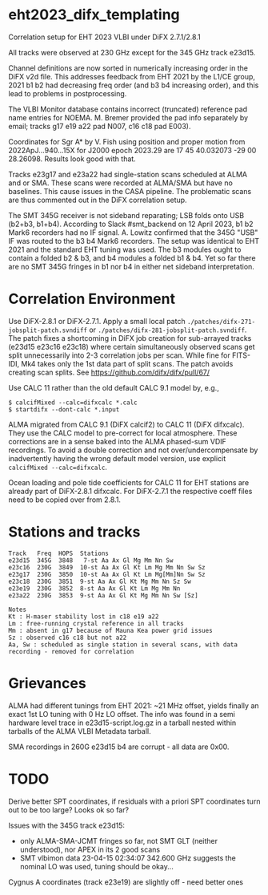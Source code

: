 # eht2023_difx_templating

Correlation setup for EHT 2023 VLBI under DiFX 2.7.1/2.8.1

All tracks were observed at 230 GHz except for the 345 GHz track e23d15.

Channel definitions are now sorted in numerically increasing order in the DiFX v2d file.
This addresses feedback from EHT 2021 by the L1/CE group, 2021 b1 b2 had decreasing freq
order (and b3 b4 increasing order), and this lead to problems in postprocessing.

The VLBI Monitor database contains incorrect (truncated) reference pad name entries for NOEMA.
M. Bremer provided the pad info separately by email; tracks g17 e19 a22 pad N007, c16 c18 pad E003).

Coordinates for Sgr A* by V. Fish using position and proper motion from 2022ApJ...940...15X for J2000
epoch 2023.29 are 17 45 40.032073 -29 00 28.26098. Results look good with that.

Tracks e23g17 and e23a22 had single-station scans scheduled at ALMA and or SMA.
These scans were recorded at ALMA/SMA but have no baselines. This cause issues in the CASA pipeline.
The problematic scans are thus commented out in the DiFX correlation setup.

The SMT 345G receiver is not sideband reparating; LSB folds onto USB (b2+b3, b1+b4).
According to Slack #smt_backend on 12 April 2023, b1 b2 Mark6 recorders had no IF signal.
A. Lowitz confirmed that the 345G "USB" IF was routed to the b3 b4 Mark6 recorders.
The setup was identical to EHT 2021 and the standard EHT tuning was used.
The b3 modules ought to contain a folded b2 & b3, and b4 modules a folded b1 & b4.
Yet so far there are no SMT 345G fringes in b1 nor b4 in either net sideband interpretation.

# Correlation Environment

Use DiFX-2.8.1 or DiFX-2.7.1. Apply a small local patch `./patches/difx-271-jobsplit-patch.svndiff`
or `./patches/difx-281-jobsplit-patch.svndiff`. The patch fixes a shortcoming in DiFX job
creation for sub-arrayed tracks (e23d15 e23c16 e23c18) where certain simultaneously observed
scans get split unnecessarily into 2-3 correlation jobs per scan. While fine for FITS-IDI,
Mk4 takes only the 1st data part of split scans. The patch avoids creating scan splits. See https://github.com/difx/difx/pull/67/

Use CALC 11 rather than the old default CALC 9.1 model by, e.g.,
```
$ calcifMixed --calc=difxcalc *.calc
$ startdifx --dont-calc *.input
```
ALMA migrated from CALC 9.1 (DiFX calcif2) to CALC 11 (DiFX difxcalc). They use the CALC
model to pre-correct for local atmosphere. These corrections are in a sense baked into
the ALMA phased-sum VDIF recordings. To avoid a double correction and not over/undercompensate
by inadvertently having the wrong default model version, use explicit `calcifMixed --calc=difxcalc`.

Ocean loading and pole tide coefficients for CALC 11 for EHT stations are already
part of DiFX-2.8.1 difxcalc. For DiFX-2.7.1 the respective coeff files need to be copied over from 2.8.1.

# Stations and tracks

```
Track   Freq  HOPS  Stations
e23d15  345G  3848   7-st Aa Ax Gl Mg Mm Nn Sw
e23c16  230G  3849  10-st Aa Ax Gl Kt Lm Mg Mm Nn Sw Sz
e23g17  230G  3850  10-st Aa Ax Gl Kt Lm Mg[Mm]Nn Sw Sz
e23c18  230G  3851  9-st Aa Ax Gl Kt Mg Mm Nn Sz Sw
e23e19  230G  3852  8-st Aa Ax Gl Kt Lm Mg Mm Nn
e23a22  230G  3853  9-st Aa Ax Gl Kt Mg Mm Nn Sw [Sz]

Notes
Kt : H-maser stability lost in c18 e19 a22
Lm : free-running crystal reference in all tracks
Mm : absent in g17 because of Mauna Kea power grid issues
Sz : observed c16 c18 but not a22
Aa, Sw : scheduled as single station in several scans, with data recording - removed for correlation
```

# Grievances

ALMA had different tunings from EHT 2021: ~21 MHz offset, yields finally an exact 1st LO tuning
with 0 Hz LO offset. The info was found in a semi hardware level trace in e23d15-script.log.gz
in a tarball nested within tarballs of the ALMA VLBI Metadata tarball.

SMA recordings in 260G e23d15 b4 are corrupt - all data are 0x00.

# TODO

Derive better SPT coordinates, if residuals with a priori SPT coordinates turn out to be too large? Looks ok so far?

Issues with the 345G track e23d15:
 - only ALMA-SMA-JCMT fringes so far, not SMT GLT (neither understood), nor APEX in its 2 good scans
 - SMT vlbimon data 23-04-15 02:34:07 342.600 GHz suggests the nominal LO was used, tuning should be okay...

Cygnus A coordinates (track e23e19) are slightly off - need better ones
